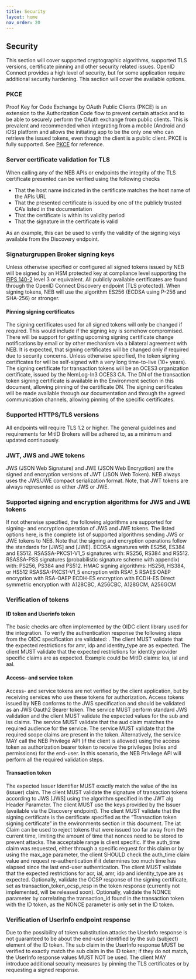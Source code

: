```yaml
---
title: Security
layout: home
nav_order: 20
---
```


## Security
This section will cover supported cryptographic algorithms, supported TLS versions, certificate pinning and other security related issues.
OpenID Connect provides a high level of security, but for some application require additional security hardening. This section will cover the available options.

### PKCE
Proof Key for Code Exchange by OAuth Public Clients (PKCE) is an extension to the Authorization Code flow to prevent certain attacks and to be able to securely perform the OAuth exchange from public clients.
This is prevalent and recommended when integrating from a mobile (Android and iOS) platform and allows the initiating app to be the only one who can retrieve the issued tokens, even though the client is a public client.
PKCE is fully supported. See [PKCE](https://oauth.net/2/pkce/) for reference.

### Server certificate validation for TLS
When calling any of the NEB APIs or endpoints the integrity of the TLS certificate presented can be verified using the following checks

* That the host name indicated in the certificate matches the host name of the APIs URL
* That the presented certificate is issued by one of the publicly trusted CA’s listed in the documentation
* That the certificate is within its validity period
* That the signature in the certificate is valid

As an example, this can be used to verify the validity of the signing keys available from the Discovery endpoint.

### Signaturgruppen Broker signing keys
Unless otherwise specified or configured all signed tokens issued by NEB will be signed by an HSM protected key at compliance level supporting the [FIPS 140-2](https://signaturgruppen-a-s.github.io/signaturgruppen-broker-documentation/references.html#fips1402) level 3 or equivalent.
All publicly available certificates are found through the OpenID Connect Discovery endpoint (TLS protected).
When signing tokens, NEB will use the algorithm ES256 (ECDSA using P-256 and SHA-256) or stronger.

#### Pinning signing certificates
The signing certificates used for all signed tokens will only be changed if required. This would include if the signing key is somehow compromised.
There will be support for getting upcoming signing certificate change notifications by email or by other mechanism via a bilateral agreement with NEB. It is expected, that signing certificates will be changed only if required due to security concerns.
Unless otherwise specified, the token signing certificates for will be self-signed with a very long time-to-live (10+ years).
The signing certificate for transaction tokens will be an OCES3 organization certificate, issued by the NemLog-In3 OCES3 CA. The DN of the transaction token signing certificate is available in the Environment section in this document, allowing pinning of the certificate DN.
The signing certificates will be made available through our documentation and through the agreed communication channels, allowing pinning of the specific certificates.

### Supported HTTPS/TLS versions
All endpoints will require TLS 1.2 or higher.
The general guidelines and requirements for MitID Brokers will be adhered to, as a minimum and updated continuously.

### JWT, JWS and JWE tokens
JWS (JSON Web Signature) and JWE (JSON Web Encryption) are the signed and encryption versions of JWT (JSON Web Token).
NEB always uses the JWS/JWE compact serialization format.
Note, that JWT tokens are always represented as either JWS or JWE.

### Supported signing and encryption algorithms for JWS and JWE tokens
If not otherwise specified, the following algorithms are supported for signing- and encryption operation of JWS and JWE tokens.
The listed options here, is the complete list of supported algorithms sending JWS or JWE tokens to NEB.
Note that the signing and encryption operations follow the standards for [JWS] and [JWE].
ECDSA signatures with ES256, ES384 and ES512.
RSASSA-PKCS1-V1_5 signatures with: RS256, RS384 and RS512.
RSASSA-PSS signatures (probabilistic signature scheme with appendix) with: PS256, PS384 and PS512.
HMAC signing algorithms: HS256, HS384, or HS512
RSASSA-PKCS1-V1_5 encryption with RSA1_5
RSAES OAEP encryption with RSA-OAEP
ECDH-ES encryption with ECDH-ES
Direct symmetric encryption with A128CBC, A256CBC, A128GCM, A256GCM

### Verification of tokens

#### ID token and Userinfo token
The basic checks are often implemented by the OIDC client library used for the integration.
To verify the authentication response the following steps from the OIDC specification are validated: .
The client MUST validate that the expected restrictions for amr, idp and identity_type are as expected.
The client MUST validate that the expected restrictions for identity provider specific claims are as expected. Example could be MitID claims: loa, ial and aal.

#### Access- and service token
Access- and service tokens are not verified by the client application, but by receiving services who use these tokens for authorization.
Access tokens issued by NEB conforms to the JWS specification and should be validated as an JWS Oauth2 Bearer token.
The service MUST perform standard JWS validation and the client MUST validate the expected values for the sub and iss claims.
The service MUST validate that the aud claim matches the required audience for the service.
The service MUST validate that the required scope claims are present in the token.
Alternatively, the service MAY call the NEB Privilege API (if the client is allowed) using the access token as authorization bearer token to receive the privileges (roles and permissions) for the end-user. In this scenario, the NEB Privilege API will perform all the required validation steps.

#### Transaction token
The expected Issuer Identifier MUST exactly match the value of the iss (issuer) claim.
The client MUST validate the signature of transaction tokens according to JWS [JWS] using the algorithm specified in the JWT alg Header Parameter. The client MUST use the keys provided by the Issuer (available via the Discovery endpoint).
The client MUST validate that the signing certificate is the certificate specified as the “Transaction token signing certificate” in the environments section in this document.
The iat Claim can be used to reject tokens that were issued too far away from the current time, limiting the amount of time that nonces need to be stored to prevent attacks. The acceptable range is client specific.
If the auth_time claim was requested, either through a specific request for this claim or by using the max_age parameter, the client SHOULD check the auth_time claim value and request re-authentication if it determines too much time has elapsed since the last end-user authentication.
The client MUST validate that the expected restrictions for acr, ial, amr, idp and identity_type are as expected.
Optionally, validate the OCSP response of the signing certificate, set as transaction_token_ocsp_resp in the token response (currently not implemented, will be released soon).
Optionally, validate the NONCE parameter by correlating the transaction_id found in the transaction token with the ID token, as the NONCE parameter is only set in the ID token.

### Verification of UserInfo endpoint response
Due to the possibility of token substitution attacks the UserInfo response is not guaranteed to be about the end-user identified by the sub (subject) element of the ID token. The sub claim in the UserInfo response MUST be verified to exactly match the sub claim in the ID token; if they do not match, the UserInfo response values MUST NOT be used.
The client MAY introduce additional security measures by pinning the TLS certificates or by requesting a signed response.
